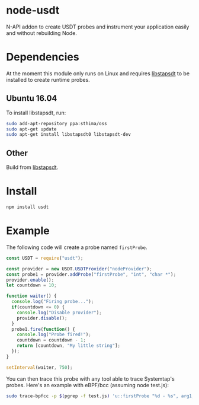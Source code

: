 # node-usdt

N-API addon to create USDT probes and instrument your application easily and without
rebuilding Node.

# Dependencies

At the moment this module only runs on Linux and requires
[libstapsdt](https://github.com/linux-usdt/libstapsdt) to be installed to create
runtime probes.

## Ubuntu 16.04

To install libstapsdt, run:

```bash
sudo add-apt-repository ppa:sthima/oss
sudo apt-get update
sudo apt-get install libstapsdt0 libstapsdt-dev
```

## Other

Build from [libstapsdt](https://github.com/linux-usdt/libstapsdt).

# Install

```bash
npm install usdt
```

# Example

The following code will create a probe named `firstProbe`.

```javascript
const USDT = require("usdt");

const provider = new USDT.USDTProvider("nodeProvider");
const probe1 = provider.addProbe("firstProbe", "int", "char *");
provider.enable();
let countdown = 10;

function waiter() {
  console.log("Firing probe...");
  if(countdown <= 0) {
    console.log("Disable provider");
    provider.disable();
  }
  probe1.fire(function() {
    console.log("Probe fired!");
    countdown = countdown - 1;
    return [countdown, "My little string"];
  });
}

setInterval(waiter, 750);
```

You can then trace this probe with any tool able to trace Systemtap's probes.
Here's an example with eBPF/bcc (assuming node test.js):

```bash
sudo trace-bpfcc -p $(pgrep -f test.js) 'u::firstProbe "%d - %s", arg1, arg2'
```
